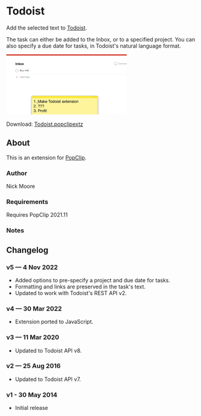 # Todoist

Add the selected text to [Todoist](https://todoist.com/).

The task can either be added to the Inbox, or to a specified project. You can also specify a due date for tasks, in Todoist's natural language format.

<img src="https://raw.githubusercontent.com/pilotmoon/PopClip-Extensions/master/source/Todoist.popclipext/Todoist-demo.gif" width="320px">

Download: [Todoist.popclipextz](https://github.com/pilotmoon/PopClip-Extensions/raw/master/extensions/Todoist.popclipextz)

## About

This is an extension for [PopClip](https://pilotmoon.com/popclip/).

### Author

Nick Moore

### Requirements

Requires PopClip 2021.11

### Notes

## Changelog

### v5 — 4 Nov 2022

* Added options to pre-specify a project and due date for tasks.
* Formatting and links are preserved in the task's text.
* Updated to work with Todoist's REST API v2.

### v4 — 30 Mar 2022

* Extension ported to JavaScript.

### v3 — 11 Mar 2020

* Updated to Todoist API v8.

### v2 — 25 Aug 2016

* Updated to Todoist API v7.

### v1 - 30 May 2014

* Initial release
